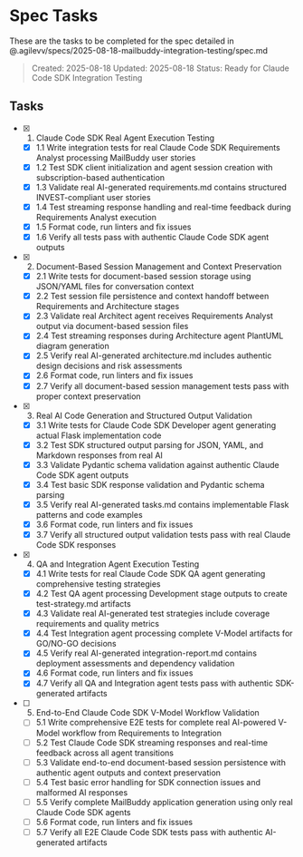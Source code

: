# Spec Tasks

These are the tasks to be completed for the spec detailed in @.agilevv/specs/2025-08-18-mailbuddy-integration-testing/spec.md

> Created: 2025-08-18
> Updated: 2025-08-18
> Status: Ready for Claude Code SDK Integration Testing

## Tasks

- [x] 1. Claude Code SDK Real Agent Execution Testing

  - [x] 1.1 Write integration tests for real Claude Code SDK Requirements Analyst processing MailBuddy user stories
  - [x] 1.2 Test SDK client initialization and agent session creation with subscription-based authentication
  - [x] 1.3 Validate real AI-generated requirements.md contains structured INVEST-compliant user stories
  - [x] 1.4 Test streaming response handling and real-time feedback during Requirements Analyst execution
  - [x] 1.5 Format code, run linters and fix issues
  - [x] 1.6 Verify all tests pass with authentic Claude Code SDK agent outputs

- [x] 2. Document-Based Session Management and Context Preservation

  - [x] 2.1 Write tests for document-based session storage using JSON/YAML files for conversation context
  - [x] 2.2 Test session file persistence and context handoff between Requirements and Architecture stages
  - [x] 2.3 Validate real Architect agent receives Requirements Analyst output via document-based session files
  - [x] 2.4 Test streaming responses during Architecture agent PlantUML diagram generation
  - [x] 2.5 Verify real AI-generated architecture.md includes authentic design decisions and risk assessments
  - [x] 2.6 Format code, run linters and fix issues
  - [x] 2.7 Verify all document-based session management tests pass with proper context preservation

- [x] 3. Real AI Code Generation and Structured Output Validation

  - [x] 3.1 Write tests for Claude Code SDK Developer agent generating actual Flask implementation code
  - [x] 3.2 Test SDK structured output parsing for JSON, YAML, and Markdown responses from real AI
  - [x] 3.3 Validate Pydantic schema validation against authentic Claude Code SDK agent outputs
  - [x] 3.4 Test basic SDK response validation and Pydantic schema parsing
  - [x] 3.5 Verify real AI-generated tasks.md contains implementable Flask patterns and code examples
  - [x] 3.6 Format code, run linters and fix issues
  - [x] 3.7 Verify all structured output validation tests pass with real Claude Code SDK responses

- [x] 4. QA and Integration Agent Execution Testing

  - [x] 4.1 Write tests for real Claude Code SDK QA agent generating comprehensive testing strategies
  - [x] 4.2 Test QA agent processing Development stage outputs to create test-strategy.md artifacts
  - [x] 4.3 Validate real AI-generated test strategies include coverage requirements and quality metrics
  - [x] 4.4 Test Integration agent processing complete V-Model artifacts for GO/NO-GO decisions
  - [x] 4.5 Verify real AI-generated integration-report.md contains deployment assessments and dependency validation
  - [x] 4.6 Format code, run linters and fix issues
  - [x] 4.7 Verify all QA and Integration agent tests pass with authentic SDK-generated artifacts

- [ ] 5. End-to-End Claude Code SDK V-Model Workflow Validation

  - [ ] 5.1 Write comprehensive E2E tests for complete real AI-powered V-Model workflow from Requirements to Integration
  - [ ] 5.2 Test Claude Code SDK streaming responses and real-time feedback across all agent transitions
  - [ ] 5.3 Validate end-to-end document-based session persistence with authentic agent outputs and context preservation
  - [ ] 5.4 Test basic error handling for SDK connection issues and malformed AI responses
  - [ ] 5.5 Verify complete MailBuddy application generation using only real Claude Code SDK agents
  - [ ] 5.6 Format code, run linters and fix issues
  - [ ] 5.7 Verify all E2E Claude Code SDK tests pass with authentic AI-generated artifacts
